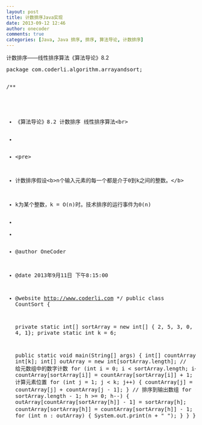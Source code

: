 ```yaml
---
layout: post
title: 计数排序Java实现
date: 2013-09-12 12:46
author: onecoder
comments: true
categories: [Java, Java 排序, 排序, 算法导论, 计数排序]
---
```

<p>
	计数排序&mdash;&mdash;线性排序算法《算法导论》8.2</p>
<pre class="brush:java;first-line:1;pad-line-numbers:true;highlight:null;collapse:false;">
package com.coderli.algorithm.arrayandsort;

/**
 * 《算法导论》8.2 计数排序 线性排序算法&lt;br&gt;
 * 
 * &lt;pre&gt;
 * 计数排序假设&lt;b&gt;n个输入元素的每一个都是介于0到k之间的整数。&lt;/b&gt;
 * k为某个整数，k = O(n)时。技术排序的运行事件为&Theta;(n)
 * 
 * 
 * @author OneCoder
 * @date 2013年9月11日 下午8:15:00
 * @website http://www.coderli.com
 */
public class CountSort {

	private static int[] sortArray = new int[] { 2, 5, 3, 0, 2, 3, 0, 3, 4, 1};
	private static int k = 6;

	public static void main(String[] args) {
		int[] countArray = new int[k];
		int[] outArray = new int[sortArray.length];
		// 给元数组中的数字计数
		for (int i = 0; i &lt; sortArray.length; i++) {
			countArray[sortArray[i]] = countArray[sortArray[i]] + 1;
		}
		// 计算元素位置
		for (int j = 1; j &lt; k; j++) {
			countArray[j] = countArray[j] + countArray[j - 1];
		}
		// 排序到输出数组
		for (int h = sortArray.length - 1; h &gt;= 0; h--) {
			outArray[countArray[sortArray[h]] - 1] = sortArray[h];
			countArray[sortArray[h]] = countArray[sortArray[h]] - 1;
		}
		// 打印结果
		for (int n : outArray) {
			System.out.print(n + &quot; &quot;);
		}
	}
}


</pre>
<p>
	&nbsp;</p>

